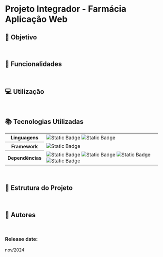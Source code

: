 # Projeto Integrador - Farmácia <br> Aplicação Web

## 🎯 Objetivo



<br>

## 🧰 Funcionalidades



<br>

## 💻 Utilização



<br>

## 📚 Tecnologias Utilizadas

<table>
  <tr>
    <th>Linguagens</th>
    <td>
      <img alt="Static Badge" src="https://img.shields.io/badge/java-yellow?style=for-the-badge">
      <img alt="Static Badge" src="https://img.shields.io/badge/sql-blue?style=for-the-badge">
    </td>
  </tr>
  <tr>
    <th>Framework</th>
    <td>
      <img alt="Static Badge" src="https://img.shields.io/badge/springboot-green?style=for-the-badge">
    </td>
  </tr>
  <tr>
    <th>Dependências</th>
    <td>
      <img alt="Static Badge" src="https://img.shields.io/badge/thymeleaf-black?style=for-the-badge">
      <img alt="Static Badge" src="https://img.shields.io/badge/lombok-black?style=for-the-badge">
      <img alt="Static Badge" src="https://img.shields.io/badge/mysql%20driver-black?style=for-the-badge">
      <img alt="Static Badge" src="https://img.shields.io/badge/spring%20web-black?style=for-the-badge">
    </td>
  </tr>
</table>

<br>

## 📂 Estrutura do Projeto



<br>

## 👥 Autores



<br>

### Release date: <br>
nov/2024
